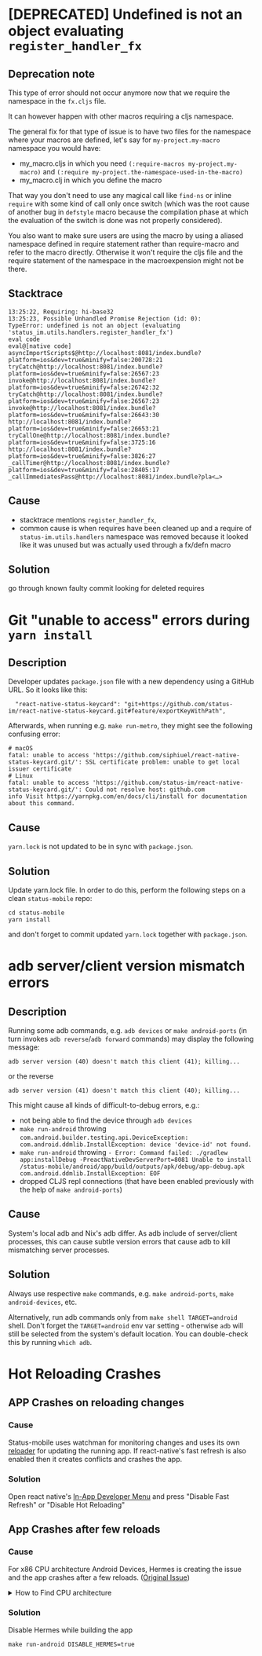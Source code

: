 # [DEPRECATED] Undefined is not an object evaluating `register_handler_fx`

## Deprecation note

This type of error should not occur anymore now that we require the namespace in the `fx.cljs` file. 

It can however happen with other macros requiring a cljs namespace. 

The general fix for that type of issue is to have two files for the namespace where your macros are defined, let's say for `my-project.my-macro` namespace you would have: 
- my_macro.cljs in which you need `(:require-macros my-project.my-macro)` and `(:require my-project.the-namespace-used-in-the-macro)`
- my_macro.clj in which you define the macro

That way you don't need to use any magical call like `find-ns` or inline `require` with some kind of call only once switch (which was the root cause of another bug in ``defstyle`` macro because the compilation phase at which the evaluation of the switch is done was not properly considered).

You also want to make sure users are using the macro by using a aliased namespace defined in require statement rather than require-macro and refer to the macro directly. Otherwise it won't require the cljs file and the require statement of the namespace in the macroexpension might not be there.

## Stacktrace

```
13:25:22, Requiring: hi-base32
13:25:23, Possible Unhandled Promise Rejection (id: 0):
TypeError: undefined is not an object (evaluating 'status_im.utils.handlers.register_handler_fx')
eval code
eval@[native code]
asyncImportScripts$@http://localhost:8081/index.bundle?platform=ios&dev=true&minify=false:200728:21
tryCatch@http://localhost:8081/index.bundle?platform=ios&dev=true&minify=false:26567:23
invoke@http://localhost:8081/index.bundle?platform=ios&dev=true&minify=false:26742:32
tryCatch@http://localhost:8081/index.bundle?platform=ios&dev=true&minify=false:26567:23
invoke@http://localhost:8081/index.bundle?platform=ios&dev=true&minify=false:26643:30
http://localhost:8081/index.bundle?platform=ios&dev=true&minify=false:26653:21
tryCallOne@http://localhost:8081/index.bundle?platform=ios&dev=true&minify=false:3725:16
http://localhost:8081/index.bundle?platform=ios&dev=true&minify=false:3826:27
_callTimer@http://localhost:8081/index.bundle?platform=ios&dev=true&minify=false:28405:17
_callImmediatesPass@http://localhost:8081/index.bundle?pla<…>
```

## Cause

- stacktrace mentions `register_handler_fx`, 
- common cause is when requires have been cleaned up and a require of `status-im.utils.handlers` namespace was removed because it looked like it was unused but was actually used through a fx/defn macro

## Solution

go through known faulty commit looking for deleted requires


# Git "unable to access" errors during `yarn install`

## Description
Developer updates `package.json` file with a new dependency using a GitHub URL. So it looks like this:
```
  "react-native-status-keycard": "git+https://github.com/status-im/react-native-status-keycard.git#feature/exportKeyWithPath",
```
Afterwards, when running e.g. `make run-metro`, they might see the following confusing error:
```
# macOS
fatal: unable to access 'https://github.com/siphiuel/react-native-status-keycard.git/': SSL certificate problem: unable to get local issuer certificate
# Linux
fatal: unable to access 'https://github.com/status-im/react-native-status-keycard.git/': Could not resolve host: github.com
info Visit https://yarnpkg.com/en/docs/cli/install for documentation about this command.
```

## Cause
`yarn.lock` is not updated to be in sync with `package.json`.

## Solution
Update yarn.lock file. In order to do this, perform the following steps on a clean `status-mobile` repo:
```
cd status-mobile
yarn install
```
and don't forget to commit updated `yarn.lock` together with `package.json`.


# adb server/client version mismatch errors

## Description
Running some adb commands, e.g. `adb devices` or `make android-ports` (in turn invokes `adb reverse`/`adb forward` commands) may display the following message:
```
adb server version (40) doesn't match this client (41); killing...
```
or the reverse
```
adb server version (41) doesn't match this client (40); killing...
```

This might cause all kinds of difficult-to-debug errors, e.g.:
  -  not being able to find the device through `adb devices`
  -  `make run-android` throwing `com.android.builder.testing.api.DeviceException: com.android.ddmlib.InstallException: device 'device-id' not found.`
  -  `make run-android` throwing `- Error: Command failed: ./gradlew app:installDebug -PreactNativeDevServerPort=8081 Unable to install /status-mobile/android/app/build/outputs/apk/debug/app-debug.apk com.android.ddmlib.InstallException: EOF`
  - dropped CLJS repl connections (that have been enabled previously with the help of `make android-ports`)

## Cause
System's local adb and Nix's adb differ. As adb include of server/client processes, this can cause subtle version errors that cause adb to kill mismatching server processes.

## Solution
Always use respective `make` commands, e.g. `make android-ports`, `make android-devices`, etc.

Alternatively, run adb commands only from `make shell TARGET=android` shell. Don't forget the `TARGET=android` env var setting - otherwise `adb` will still be selected from the system's default location. You can double-check this by running `which adb`.

# Hot Reloading Crashes
## APP Crashes on reloading changes

### Cause
Status-mobile uses watchman for monitoring changes and uses its own [reloader](https://github.com/status-im/status-mobile/blob/develop/src/status_im/reloader.cljs) for updating the running app. If react-native's fast refresh is also enabled then it creates conflicts and crashes the app.

### Solution
Open react native's [In-App Developer Menu](https://reactnative.dev/docs/debugging#accessing-the-in-app-developer-menu) and press "Disable Fast Refresh" or "Disable Hot Reloading"

## App Crashes after few reloads

### Cause
For x86 CPU architecture Android Devices, Hermes is creating the issue and the app crashes after a few reloads.
([Original Issue](https://github.com/status-im/status-mobile/issues/14031))

<details>
  <summary>How to Find CPU architecture</summary>

  CPU architecture of android device can be found using
  - `adb shell uname -m` or
  - `adb shell getprop ro.product.cpu.abilist`

</details>

### Solution
Disable Hermes while building the app

`make run-android DISABLE_HERMES=true`